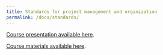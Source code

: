 ```yaml
---
title: Standards for project management and organization
permalink: /docs/standards/
---
```


[Course presentation available here](https://figshare.com/articles/Shareable_Science/9340142).

[Course materials available here](https://github.com/neurodatascience/NeuroDataSci-course-2019/tree/master/content/day3/am).
